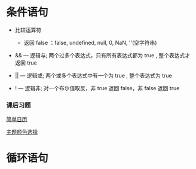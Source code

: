 # 条件语句

* 比较运算符
    * 返回 false ：false, undefined, null, 0, NaN, ''(空字符串)

* && — 逻辑与; 两个过多个表达式，只有所有表达式都为 true , 整个表达式才返回 true

* || — 逻辑或; 两个或多个表达式中有一个为 true , 整个表达式为 true

* ! — 逻辑非; 对一个布尔值取反，非 true 返回 false，非 false 返回 true

### 课后习题 
[简单日历](./JavaScrip实践/简单日历.html)
 
[主题颜色选择](./JavaScript实践/颜色选择.html)

# 循环语句
